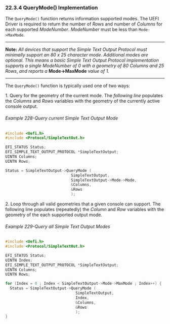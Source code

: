 <!--- @file
  22.3.4 QueryMode() Implementation

  Copyright (c) 2012-2018, Intel Corporation. All rights reserved.<BR>

  Redistribution and use in source (original document form) and 'compiled'
  forms (converted to PDF, epub, HTML and other formats) with or without
  modification, are permitted provided that the following conditions are met:

  1) Redistributions of source code (original document form) must retain the
     above copyright notice, this list of conditions and the following
     disclaimer as the first lines of this file unmodified.

  2) Redistributions in compiled form (transformed to other DTDs, converted to
     PDF, epub, HTML and other formats) must reproduce the above copyright
     notice, this list of conditions and the following disclaimer in the
     documentation and/or other materials provided with the distribution.

  THIS DOCUMENTATION IS PROVIDED BY TIANOCORE PROJECT "AS IS" AND ANY EXPRESS OR
  IMPLIED WARRANTIES, INCLUDING, BUT NOT LIMITED TO, THE IMPLIED WARRANTIES OF
  MERCHANTABILITY AND FITNESS FOR A PARTICULAR PURPOSE ARE DISCLAIMED. IN NO
  EVENT SHALL TIANOCORE PROJECT  BE LIABLE FOR ANY DIRECT, INDIRECT, INCIDENTAL,
  SPECIAL, EXEMPLARY, OR CONSEQUENTIAL DAMAGES (INCLUDING, BUT NOT LIMITED TO,
  PROCUREMENT OF SUBSTITUTE GOODS OR SERVICES; LOSS OF USE, DATA, OR PROFITS;
  OR BUSINESS INTERRUPTION) HOWEVER CAUSED AND ON ANY THEORY OF LIABILITY,
  WHETHER IN CONTRACT, STRICT LIABILITY, OR TORT (INCLUDING NEGLIGENCE OR
  OTHERWISE) ARISING IN ANY WAY OUT OF THE USE OF THIS DOCUMENTATION, EVEN IF
  ADVISED OF THE POSSIBILITY OF SUCH DAMAGE.

-->

### 22.3.4 QueryMode() Implementation

The `QueryMode()` function returns information supported modes. The UEFI Driver
is required to return the number of _Rows_ and number of _Columns_ for each
supported _ModeNumber_. _ModeNumber_ must be less than `Mode->MaxMode`.

**********
**Note:** _All devices that support the Simple Text Output Protocol must
minimally support an 80 x 25 character mode. Additional modes are optional.
This means a basic Simple Text Output Protocol implementation supports a
single_ _ModeNumber_ _of 0 with a geometry of 80_ _Columns_ _and 25_ _Rows_,
_and reports a_ **Mode->MaxMode** _value of 1._
**********

The `QueryMode()` function is typically used one of two ways:

1\. Query for the geometry of the current mode. The _following line_ populates
the _Columns_ and _Rows_ variables with the geometry of the currently active
console output.

###### Example 228-Query current Simple Text Output Mode

```c
#include <Uefi.h>
#include <Protocol/SimpleTextOut.h>

EFI_STATUS Status;
EFI_SIMPLE_TEXT_OUTPUT_PROTOCOL *SimpleTextOutput;
UINTN Columns;
UINTN Rows;

Status = SimpleTextOutput->QueryMode (
                             SimpleTextOutput,
                             SimpleTextOutput->Mode->Mode,
                             &Columns,
                             &Rows
                             );
```

2\. Loop through all valid geometries that a given console can support. The
following line populates (repeatedly) the _Column_ and _Row_ variables with the
geometry of the each supported output mode.

###### Example 229-Query all Simple Text Output Modes

```c
#include <Uefi.h>
#include <Protocol/SimpleTextOut.h>

EFI_STATUS Status;
UINTN Index;
EFI_SIMPLE_TEXT_OUTPUT_PROTOCOL *SimpleTextOutput;
UINTN Columns;
UINTN Rows;

for (Index = 0 ; Index < SimpleTextOutput->Mode->MaxMode ; Index++) {
  Status = SimpleTextOutput->QueryMode (
                               SimpleTextOutput,
                               Index,
                               &Columns,
                               &Rows
                               );
}
```
